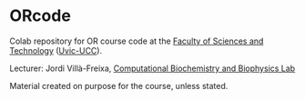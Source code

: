 # ORcode
Colab repository for OR course code at the [Faculty of Sciences and Technology](https://mon.uvic.cat/fct/) ([Uvic-UCC](https://www.uvic.cat)).

Lecturer: Jordi Villà-Freixa, [Computational Biochemistry and Biophysics Lab](https://mon.uvic.cat/cbbl)

Material created on purpose for the course, unless stated. 
